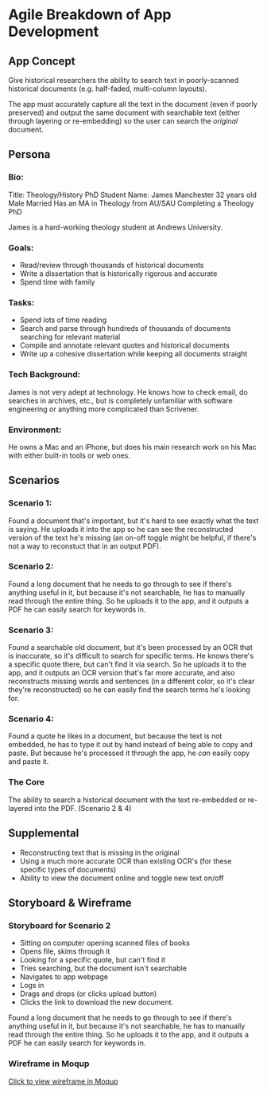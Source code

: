 # Agile Breakdown of App Development

## App Concept
Give historical researchers the ability to search text in poorly-scanned historical documents (e.g. half-faded, multi-column layouts). 

The app must accurately capture all the text in the document (even if poorly preserved) and output the same document with searchable text (either through layering or re-embedding) so the user can search the *original* document.

## Persona

### Bio:
Title: Theology/History PhD Student
Name: James Manchester
32 years old
Male
Married
Has an MA in Theology from AU/SAU
Completing a Theology PhD

James is a hard-working theology student at Andrews University.

### Goals:
- Read/review through thousands of historical documents
- Write a dissertation that is historically rigorous and accurate
- Spend time with family

### Tasks:
- Spend lots of time reading
- Search and parse through hundreds of thousands of documents searching for relevant material
- Compile and annotate relevant quotes and historical documents
- Write up a cohesive dissertation while keeping all documents straight

### Tech Background:
James is not very adept at technology. He knows how to check email, do searches in archives, etc., but is completely unfamiliar with software engineering or anything more complicated than Scrivener.

### Environment:
He owns a Mac and an iPhone, but does his main research work on his Mac with either built-in tools or web ones.

## Scenarios

### Scenario 1:
Found a document that's important, but it's hard to see exactly what the text is saying. He uploads it into the app so he can see the reconstructed version of the text he's missing (an on-off toggle might be helpful, if there's not a way to reconstuct that in an output PDF).

### Scenario 2:
Found a long document that he needs to go through to see if there's anything useful in it, but because it's not searchable, he has to manually read through the entire thing. So he uploads it to the app, and it outputs a PDF he can easily search for keywords in.

### Scenario 3:
Found a searchable old document, but it's been processed by an OCR that is inaccurate, so it's difficult to search for specific terms. He knows there's a specific quote there, but can't find it via search. So he uploads it to the app, and it outputs an OCR version that's far more accurate, and also reconstructs missing words and sentences (in a different color, so it's clear they're reconstructed) so he can easily find the search terms he's looking for.

### Scenario 4:
Found a quote he likes in a document, but because the text is not embedded, he has to type it out by hand instead of being able to copy and paste. But because he's processed it through the app, he *can* easily copy and paste it.

### The Core
The ability to search a historical document with the text re-embedded or re-layered into the PDF. (Scenario 2 & 4)

## Supplemental
* Reconstructing text that is missing in the original
* Using a much more accurate OCR than existing OCR's (for these specific types of documents)
* Ability to view the document online and toggle new text on/off

## Storyboard & Wireframe

### Storyboard for Scenario 2
* Sitting on computer opening scanned files of books
* Opens file, skims through it
* Looking for a specific quote, but can't find it
* Tries searching, but the document isn't searchable
* Navigates to app webpage
* Logs in
* Drags and drops (or clicks upload button)
* Clicks the link to download the new document.

Found a long document that he needs to go through to see if there's anything useful in it, but because it's not searchable, he has to manually read through the entire thing. So he uploads it to the app, and it outputs a PDF he can easily search for keywords in.

### Wireframe in Moqup

[Click to view wireframe in Moqup](https://app.moqups.com/hePxLnsl2Jw0MpTlrXftiP8AS446wnJp/view/page/ac1a04925)